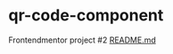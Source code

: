 # qr-code-component
Frontendmentor project #2
[README.md](https://github.com/stevop/qr-code-component/files/9655855/README.md)
